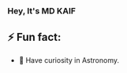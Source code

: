 ### Hey, It's MD KAIF
<!--
**some1zealeous/some1zealeous** is a ✨ _special_ ✨ repository because its `README.md` (this file) appears on your GitHub profile.-->

## ⚡ Fun fact:

- 🔭 Have curiosity in Astronomy.




